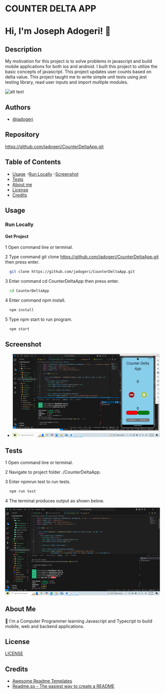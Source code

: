 # COUNTER DELTA APP

# Hi, I'm Joseph Adogeri! 👋


## Description

My motivation for this project is to solve problems in javascript and build mobile applications for both ios and android. I built this project to utilize the basic concepts of javascript. This project updates user counts based on delta value. This project taught me to write simple unit tests using jest testing library, read user inputs and import multiple modules.

![alt text](assets/images/counterapp.gif)

## Authors

- [@jadogeri](https://www.github.com/jadogeri)

## Repository

https://github.com/jadogeri/CounterDeltaApp.git


## Table of Contents
- [Usage](#usage)
    -[Run Locally](#run-locally)
    -[Screenshot](#screenshot)
- [Tests](#tests)
- [About me](#about-me)
- [License](#license)
- [Credits](#credits)

## Usage

### Run Locally

#### Get Project 
1 Open command line or terminal.

2 Type command git clone https://github.com/jadogeri/CounterDeltaApp.git then press enter.

```bash
  git clone https://github.com/jadogeri/CounterDeltaApp.git
```

3 Enter command cd CounterDeltaApp then press enter.

```bash
  cd CounterDeltaApp
```

4 Enter command npm install.

```bash
  npm install
```

5 Type npm start to run program.

```bash
  npm start
```

## Screenshot
- ![Screenshot](assets/images/screenshot.png)  


## Tests

1 Open command line or terminal.

2 Navigate to project folder ./CounterDeltaApp.

3 Enter npmrun test to run tests.

```bash
  npm run test
```

4 The terminal produces output as shown below.

![alt text](assets/images/test.png)

## About Me  
🚀
I'm a Computer Programmer learning Javascript and Typecript to build mobile, web and backend applications.


## License

[LICENSE](/LICENSE)

## Credits

 - [Awesome Readme Templates](https://awesomeopensource.com/project/elangosundar/awesome-README-templates)
 - [Readme.so - The easiest way to create a README](https://readme.so/)
